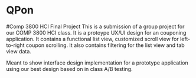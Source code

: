 QPon
====

#Comp 3800 HCI Final Project
This is a submission of a group project for our COMP 3800 HCI class. It is a protoype UX/UI design for an couponing application. It contains a functional list view, customized scroll view for left-to-right coupon scrolling. It also contains filtering for the list view and tab view data.

Meant to show interface design implementation for a prototype application using our best design based on in class A/B testing.
